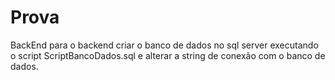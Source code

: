 # Prova

BackEnd
para o backend criar o banco de dados no sql server executando o script ScriptBancoDados.sql e alterar a string de conexão com o banco de dados.
